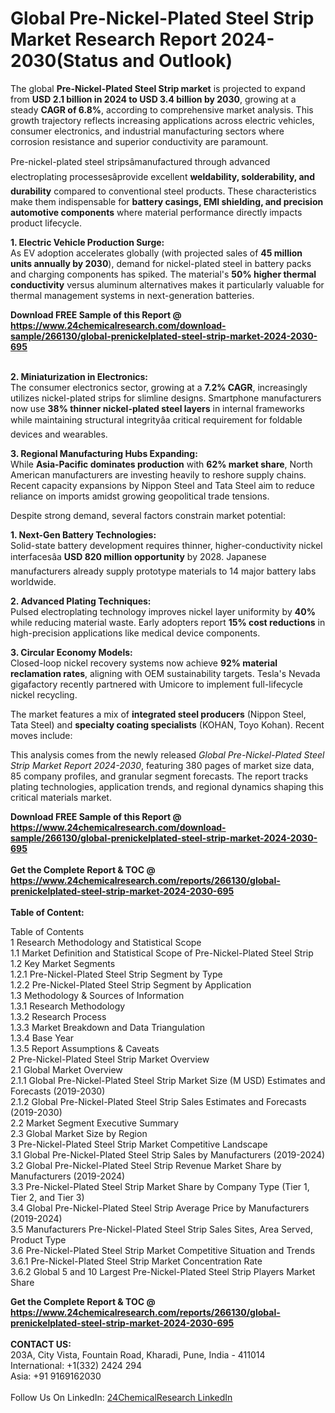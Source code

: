 <h1>Global Pre-Nickel-Plated Steel Strip Market Research Report 2024-2030(Status and Outlook)</h1><p>The global <strong>Pre-Nickel-Plated Steel Strip market</strong> is projected to expand from <strong>USD 2.1 billion in 2024 to USD 3.4 billion by 2030</strong>, growing at a steady <strong>CAGR of 6.8%</strong>, according to comprehensive market analysis. This growth trajectory reflects increasing applications across electric vehicles, consumer electronics, and industrial manufacturing sectors where corrosion resistance and superior conductivity are paramount.</p><p>Pre-nickel-plated steel stripsâmanufactured through advanced electroplating processesâprovide excellent <strong>weldability, solderability, and durability</strong> compared to conventional steel products. These characteristics make them indispensable for <strong>battery casings, EMI shielding, and precision automotive components</strong> where material performance directly impacts product lifecycle.</p><p><strong>1. Electric Vehicle Production Surge:</strong><br>
As EV adoption accelerates globally (with projected sales of <strong>45 million units annually by 2030</strong>), demand for nickel-plated steel in battery packs and charging components has spiked. The material's <strong>50% higher thermal conductivity</strong> versus aluminum alternatives makes it particularly valuable for thermal management systems in next-generation batteries.</p><div><b>Download FREE Sample of this Report @ 
            <a href="https://www.24chemicalresearch.com/download-sample/266130/global-prenickelplated-steel-strip-market-2024-2030-695">
            https://www.24chemicalresearch.com/download-sample/266130/global-prenickelplated-steel-strip-market-2024-2030-695</a></b></div><br><p><strong>2. Miniaturization in Electronics:</strong><br>
The consumer electronics sector, growing at a <strong>7.2% CAGR</strong>, increasingly utilizes nickel-plated strips for slimline designs. Smartphone manufacturers now use <strong>38% thinner nickel-plated steel layers</strong> in internal frameworks while maintaining structural integrityâa critical requirement for foldable devices and wearables.</p><p><strong>3. Regional Manufacturing Hubs Expanding:</strong><br>
While <strong>Asia-Pacific dominates production</strong> with <strong>62% market share</strong>, North American manufacturers are investing heavily to reshore supply chains. Recent capacity expansions by Nippon Steel and Tata Steel aim to reduce reliance on imports amidst growing geopolitical trade tensions.</p><p>Despite strong demand, several factors constrain market potential:</p><p><strong>1. Next-Gen Battery Technologies:</strong><br>
Solid-state battery development requires thinner, higher-conductivity nickel interfacesâa <strong>USD 820 million opportunity</strong> by 2028. Japanese manufacturers already supply prototype materials to 14 major battery labs worldwide. </p><p><strong>2. Advanced Plating Techniques:</strong><br>
Pulsed electroplating technology improves nickel layer uniformity by <strong>40%</strong> while reducing material waste. Early adopters report <strong>15% cost reductions</strong> in high-precision applications like medical device components.</p><p><strong>3. Circular Economy Models:</strong><br>
Closed-loop nickel recovery systems now achieve <strong>92% material reclamation rates</strong>, aligning with OEM sustainability targets. Tesla's Nevada gigafactory recently partnered with Umicore to implement full-lifecycle nickel recycling.</p><p>The market features a mix of <strong>integrated steel producers</strong> (Nippon Steel, Tata Steel) and <strong>specialty coating specialists</strong> (KOHAN, Toyo Kohan). Recent moves include:</p><p>This analysis comes from the newly released <em>Global Pre-Nickel-Plated Steel Strip Market Report 2024-2030</em>, featuring 380 pages of market size data, 85 company profiles, and granular segment forecasts. The report tracks plating technologies, application trends, and regional dynamics shaping this critical materials market.</p><div><b>Download FREE Sample of this Report @ 
            <a href="https://www.24chemicalresearch.com/download-sample/266130/global-prenickelplated-steel-strip-market-2024-2030-695">
            https://www.24chemicalresearch.com/download-sample/266130/global-prenickelplated-steel-strip-market-2024-2030-695</a></b></div><br><div><b>Get the Complete Report & TOC @ 
            <a href="https://www.24chemicalresearch.com/reports/266130/global-prenickelplated-steel-strip-market-2024-2030-695">
            https://www.24chemicalresearch.com/reports/266130/global-prenickelplated-steel-strip-market-2024-2030-695</a></b></div><br>
            <b>Table of Content:</b><p>Table of Contents<br />
1 Research Methodology and Statistical Scope<br />
1.1 Market Definition and Statistical Scope of Pre-Nickel-Plated Steel Strip<br />
1.2 Key Market Segments<br />
1.2.1 Pre-Nickel-Plated Steel Strip Segment by Type<br />
1.2.2 Pre-Nickel-Plated Steel Strip Segment by Application<br />
1.3 Methodology & Sources of Information<br />
1.3.1 Research Methodology<br />
1.3.2 Research Process<br />
1.3.3 Market Breakdown and Data Triangulation<br />
1.3.4 Base Year<br />
1.3.5 Report Assumptions & Caveats<br />
2 Pre-Nickel-Plated Steel Strip Market Overview<br />
2.1 Global Market Overview<br />
2.1.1 Global Pre-Nickel-Plated Steel Strip Market Size (M USD) Estimates and Forecasts (2019-2030)<br />
2.1.2 Global Pre-Nickel-Plated Steel Strip Sales Estimates and Forecasts (2019-2030)<br />
2.2 Market Segment Executive Summary<br />
2.3 Global Market Size by Region<br />
3 Pre-Nickel-Plated Steel Strip Market Competitive Landscape<br />
3.1 Global Pre-Nickel-Plated Steel Strip Sales by Manufacturers (2019-2024)<br />
3.2 Global Pre-Nickel-Plated Steel Strip Revenue Market Share by Manufacturers (2019-2024)<br />
3.3 Pre-Nickel-Plated Steel Strip Market Share by Company Type (Tier 1, Tier 2, and Tier 3)<br />
3.4 Global Pre-Nickel-Plated Steel Strip Average Price by Manufacturers (2019-2024)<br />
3.5 Manufacturers Pre-Nickel-Plated Steel Strip Sales Sites, Area Served, Product Type<br />
3.6 Pre-Nickel-Plated Steel Strip Market Competitive Situation and Trends<br />
3.6.1 Pre-Nickel-Plated Steel Strip Market Concentration Rate<br />
3.6.2 Global 5 and 10 Largest Pre-Nickel-Plated Steel Strip Players Market Share </p><div><b>Get the Complete Report & TOC @ 
            <a href="https://www.24chemicalresearch.com/reports/266130/global-prenickelplated-steel-strip-market-2024-2030-695">
            https://www.24chemicalresearch.com/reports/266130/global-prenickelplated-steel-strip-market-2024-2030-695</a></b></div><br><b>CONTACT US:</b><br>
            203A, City Vista, Fountain Road, Kharadi, Pune, India - 411014<br>
            International: +1(332) 2424 294<br>
            Asia: +91 9169162030 <br><br>
            Follow Us On LinkedIn: <a href="https://www.linkedin.com/company/24chemicalresearch/">24ChemicalResearch LinkedIn</a>